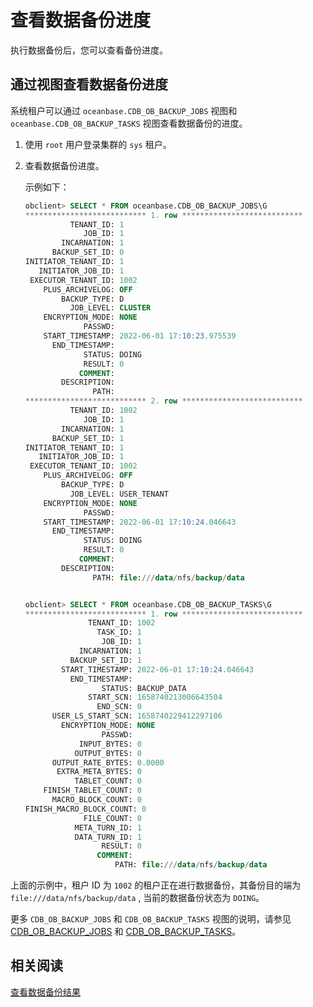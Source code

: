 # 查看数据备份进度

执行数据备份后，您可以查看备份进度。

## 通过视图查看数据备份进度

系统租户可以通过 `oceanbase.CDB_OB_BACKUP_JOBS` 视图和 `oceanbase.CDB_OB_BACKUP_TASKS` 视图查看数据备份的进度。

1. 使用 `root` 用户登录集群的 `sys` 租户。

2. 查看数据备份进度。

   示例如下：

      ```sql
      obclient> SELECT * FROM oceanbase.CDB_OB_BACKUP_JOBS\G
      *************************** 1. row ***************************
                TENANT_ID: 1
                   JOB_ID: 1
              INCARNATION: 1
            BACKUP_SET_ID: 0
      INITIATOR_TENANT_ID: 1
         INITIATOR_JOB_ID: 1
       EXECUTOR_TENANT_ID: 1002
          PLUS_ARCHIVELOG: OFF
              BACKUP_TYPE: D
                JOB_LEVEL: CLUSTER
          ENCRYPTION_MODE: NONE
                   PASSWD:
          START_TIMESTAMP: 2022-06-01 17:10:23.975539
            END_TIMESTAMP:
                   STATUS: DOING
                   RESULT: 0
                  COMMENT:
              DESCRIPTION:
                     PATH:
      *************************** 2. row ***************************
                TENANT_ID: 1002
                   JOB_ID: 1
              INCARNATION: 1
            BACKUP_SET_ID: 1
      INITIATOR_TENANT_ID: 1
         INITIATOR_JOB_ID: 1
       EXECUTOR_TENANT_ID: 1002
          PLUS_ARCHIVELOG: OFF
              BACKUP_TYPE: D
                JOB_LEVEL: USER_TENANT
          ENCRYPTION_MODE: NONE
                   PASSWD:
          START_TIMESTAMP: 2022-06-01 17:10:24.046643
            END_TIMESTAMP:
                   STATUS: DOING
                   RESULT: 0
                  COMMENT:
              DESCRIPTION:
                     PATH: file:///data/nfs/backup/data


      obclient> SELECT * FROM oceanbase.CDB_OB_BACKUP_TASKS\G
      *************************** 1. row ***************************
                    TENANT_ID: 1002
                      TASK_ID: 1
                       JOB_ID: 1
                  INCARNATION: 1
                BACKUP_SET_ID: 1
              START_TIMESTAMP: 2022-06-01 17:10:24.046643
                END_TIMESTAMP:
                       STATUS: BACKUP_DATA
                    START_SCN: 1658740213006643504
                      END_SCN: 0
            USER_LS_START_SCN: 1658740229412297106
              ENCRYPTION_MODE: NONE
                       PASSWD:
                  INPUT_BYTES: 0
                 OUTPUT_BYTES: 0
            OUTPUT_RATE_BYTES: 0.0000
             EXTRA_META_BYTES: 0
                 TABLET_COUNT: 0
          FINISH_TABLET_COUNT: 0
            MACRO_BLOCK_COUNT: 0
     FINISH_MACRO_BLOCK_COUNT: 0
                   FILE_COUNT: 0
                 META_TURN_ID: 1
                 DATA_TURN_ID: 1
                       RESULT: 0
                      COMMENT:
                          PATH: file:///data/nfs/backup/data
     ```

  上面的示例中，租户 ID 为 `1002` 的租户正在进行数据备份，其备份目的端为 `file:///data/nfs/backup/data` , 当前的数据备份状态为 `DOING`。

   更多 `CDB_OB_BACKUP_JOBS` 和 `CDB_OB_BACKUP_TASKS` 视图的说明，请参见 [CDB_OB_BACKUP_JOBS](../../../../5.system-reference/4.system-view-of-mysql-mode/2.dictionary-view-of-mysql-mode/119.oceanbase-cdb_ob_backup_jobs-of-mysql-mode.md) 和 [CDB_OB_BACKUP_TASKS](../../../../5.system-reference/4.system-view-of-mysql-mode/2.dictionary-view-of-mysql-mode/123.oceanbase-cdb_ob_backup_tasks-of-mysql-mode.md)。

## 相关阅读

[查看数据备份结果](6.view-data-backup-history.md)
